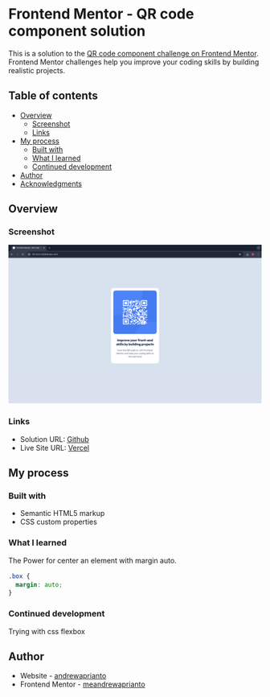 # Frontend Mentor - QR code component solution

This is a solution to the [QR code component challenge on Frontend Mentor](https://www.frontendmentor.io/challenges/qr-code-component-iux_sIO_H). Frontend Mentor challenges help you improve your coding skills by building realistic projects.

## Table of contents

- [Overview](#overview)
  - [Screenshot](#screenshot)
  - [Links](#links)
- [My process](#my-process)
  - [Built with](#built-with)
  - [What I learned](#what-i-learned)
  - [Continued development](#continued-development)
- [Author](#author)
- [Acknowledgments](#acknowledgments)

## Overview

### Screenshot

![](images/screenshot-solutions.png)

### Links

- Solution URL: [Github](https://github.com/meandrewaprianto/qr-code-componen)
- Live Site URL: [Vercel](https://qr-code-component-gilt-six.vercel.app/)

## My process

### Built with

- Semantic HTML5 markup
- CSS custom properties

### What I learned

The Power for center an element with margin auto.

```css
.box {
  margin: auto;
}
```

### Continued development

Trying with css flexbox

## Author

- Website - [andrewaprianto](https://qr-code-component-gilt-six.vercel.app/)
- Frontend Mentor - [meandrewaprianto](https://www.frontendmentor.io/profile/meandrewaprianto)
